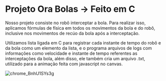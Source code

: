 # Projeto Ora Bolas -> Feito em C

Nosso projeto consiste no robô interceptar a bola. Para realizar isso, aplicamos fórmulas de física em todos os movimentos da bola e do robô, inclusive nos movimentos de recúo da bola após a interceptação.

Utilizamos lista ligada em C para registrar cada instante de tempo do robô e da bola como um elemento da lista, e o programa arquivos de logs com informações como velocidade e instante de tempo referentes as interceptações da bola, além disso, ele também cria um arquivo .txt, utilizado para a animação feita com javascript no canvas.

![chrome_BnhU1SYs3g](https://user-images.githubusercontent.com/97410682/170841256-043640b5-0f3a-476c-8456-9ce258c090a6.gif)
